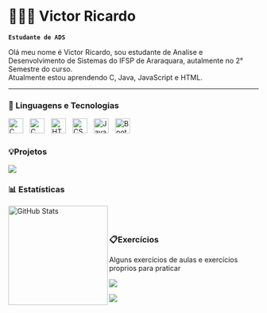 # 👩🏻‍💻 Victor Ricardo

**`Estudante de ADS`**

Olá meu nome é Victor Ricardo, sou estudante de Analise e Desenvolvimento de Sistemas do IFSP de Araraquara, autalmente no 2° Semestre do curso.
<br>
Atualmente estou aprendendo C, Java, JavaScript e HTML. 


---

### 🤖 Linguagens e Tecnologias

<img 
    align="left" 
    alt="C"
    title="C" 
    width="30px" 
    style="padding-right: 10px;" 
    src="https://cdn.jsdelivr.net/gh/devicons/devicon@latest/icons/c/c-original.svg" 
/>

<img 
    align="left" 
    alt="C"
    title="C" 
    width="30px" 
    style="padding-right: 10px;" 
    src="https://cdn.jsdelivr.net/gh/devicons/devicon@latest/icons/java/java-original.svg" 
/>

<img 
    align="left" 
    alt="HTML"
    title="HTML" 
    width="30px" 
    style="padding-right: 10px;" 
    src="https://cdn.jsdelivr.net/gh/devicons/devicon@latest/icons/html5/html5-original.svg" 
/>
<img 
    align="left" 
    alt="CSS" 
    title="CSS"
    width="30px" 
    style="padding-right: 10px;" 
    src="https://cdn.jsdelivr.net/gh/devicons/devicon@latest/icons/css3/css3-original.svg" 
/>
<img 
    align="left" 
    alt="JavaScript" 
    title="JavaScript"
    width="30px" 
    style="padding-right: 10px;" 
    src="https://cdn.jsdelivr.net/gh/devicons/devicon@latest/icons/javascript/javascript-original.svg" 
/>

<img 
    align="left" 
    alt="Bootstrap"
    title="Bootstrap" 
    width="30px" 
    style="padding-right: 10px;" 
    src="https://cdn.jsdelivr.net/gh/devicons/devicon@latest/icons/bootstrap/bootstrap-original.svg" 
/>


<br/>
<br/>

### 💡Projetos
<p>
    <img
        src="https://github-readme-stats.vercel.app/api/pin/?username=VTR-46&repo=Turbo-Tupiniquim&theme=tokyonight"
    />
<p>

### 📊 Estatísticas

<p>
  <!-- <img 
    align="left" 
    alt="GitHub Stats" 
    height="200" 
    style="padding-right: 10px;" 
    src="https://github-readme-stats.vercel.app/api?username=VTR-46&show_icons=true&theme=tokyonight&include_all_commits=true&locale=pt-br" 
  /> -->

<img 
      align="left" 
      alt="GitHub Stats" 
      height="200" 
      src="https://github-readme-stats.vercel.app/api/top-langs/?username=VTR-46&theme=tokyonight&layout=compact&custom_title=Tecnologias&langs_count=9" 
  />

</p>

<br/>
<br/>

### 📋Exercícios
Alguns exercícios de aulas e exercícios proprios para praticar
<p>
    <img
        src="https://github-readme-stats.vercel.app/api/pin/?username=VTR-46&repo=Gerenciador-De-Playlists-em-C&theme=tokyonight"
    />

    
<p>
<p>
    <img
        src="https://github-readme-stats.vercel.app/api/pin/?username=VTR-46&repo=RegistroDeViagens&theme=tokyonight"
    />

    
<p>



